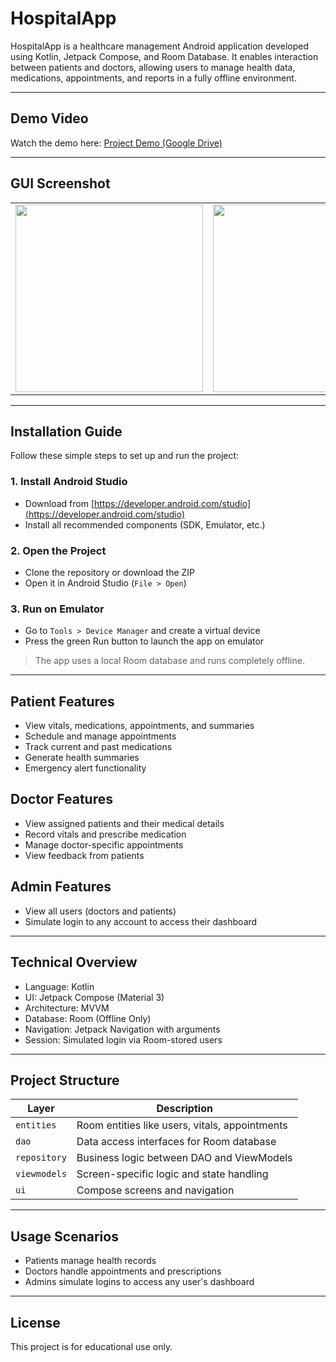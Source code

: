 # HospitalApp

HospitalApp is a healthcare management Android application developed using Kotlin, Jetpack Compose, and Room Database. It enables interaction between patients and doctors, allowing users to manage health data, medications, appointments, and reports in a fully offline environment.

---

## Demo Video

Watch the demo here: [Project Demo (Google Drive)](https://drive.google.com/drive/folders/1JqrRPiPh69ajVC1ynwyC4S5B_ScH0LQk?usp=sharing)

---

## GUI Screenshot

<table>
  <tr>
    <td>
      <img src="https://github.com/user-attachments/assets/af90c5bd-a929-4084-a5ca-bfbcaeda4094" width="300"/>
    </td>
    <td>
      <img src="https://github.com/user-attachments/assets/67f16c15-3a9c-4744-b3d8-a7f2530b52c3" width="300"/>
    </td>
  </tr>
</table>

---

## Installation Guide

Follow these simple steps to set up and run the project:

### 1. Install Android Studio
- Download from [https://developer.android.com/studio](https://developer.android.com/studio)
- Install all recommended components (SDK, Emulator, etc.)

### 2. Open the Project
- Clone the repository or download the ZIP
- Open it in Android Studio (`File > Open`)

### 3. Run on Emulator
- Go to `Tools > Device Manager` and create a virtual device
- Press the green Run button to launch the app on emulator

> The app uses a local Room database and runs completely offline.

---

## Patient Features
- View vitals, medications, appointments, and summaries
- Schedule and manage appointments
- Track current and past medications
- Generate health summaries
- Emergency alert functionality

## Doctor Features
- View assigned patients and their medical details
- Record vitals and prescribe medication
- Manage doctor-specific appointments
- View feedback from patients

## Admin Features
- View all users (doctors and patients)
- Simulate login to any account to access their dashboard

---

## Technical Overview

- Language: Kotlin
- UI: Jetpack Compose (Material 3)
- Architecture: MVVM
- Database: Room (Offline Only)
- Navigation: Jetpack Navigation with arguments
- Session: Simulated login via Room-stored users

---

## Project Structure

| Layer        | Description                                      |
|--------------|--------------------------------------------------|
| `entities`   | Room entities like users, vitals, appointments   |
| `dao`        | Data access interfaces for Room database         |
| `repository` | Business logic between DAO and ViewModels        |
| `viewmodels` | Screen-specific logic and state handling         |
| `ui`         | Compose screens and navigation                   |

---

## Usage Scenarios

- Patients manage health records
- Doctors handle appointments and prescriptions
- Admins simulate logins to access any user's dashboard

---

## License

This project is for educational use only.

